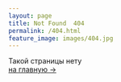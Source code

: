 ```yaml
---
layout: page
title: Not Found  404
permalink: /404.html
feature_image: images/404.jpg
---
```


Такой страницы нету<br />
<a class="error-link" href="{{ site.baseurl }}/">на главную &rarr;</a>
